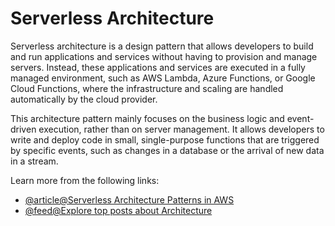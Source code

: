 # Serverless Architecture

Serverless architecture is a design pattern that allows developers to build and run applications and services without having to provision and manage servers. Instead, these applications and services are executed in a fully managed environment, such as AWS Lambda, Azure Functions, or Google Cloud Functions, where the infrastructure and scaling are handled automatically by the cloud provider.

This architecture pattern mainly focuses on the business logic and event-driven execution, rather than on server management. It allows developers to write and deploy code in small, single-purpose functions that are triggered by specific events, such as changes in a database or the arrival of new data in a stream.

Learn more from the following links:

- [@article@Serverless Architecture Patterns in AWS](https://waswani.medium.com/serverless-architecture-patterns-in-aws-edeab0e46a32)
- [@feed@Explore top posts about Architecture](https://app.daily.dev/tags/architecture?ref=roadmapsh)
